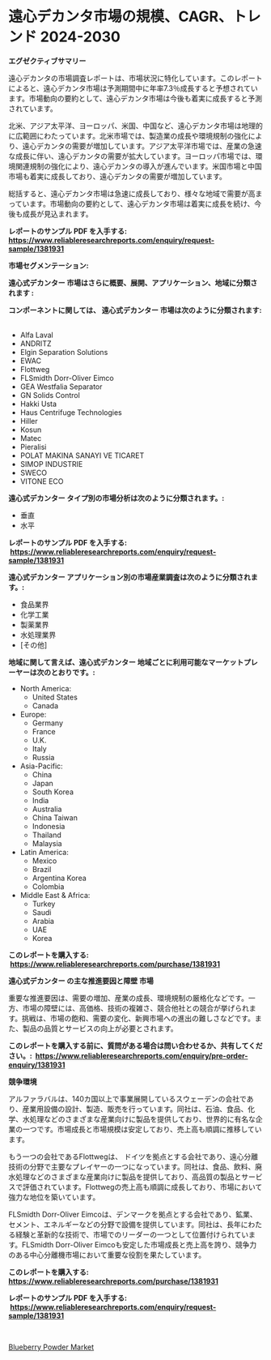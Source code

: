 <p><h1>遠心デカンタ市場の規模、CAGR、トレンド 2024-2030</h1></p><p><strong>エグゼクティブサマリー</strong></p>
<p><p>遠心デカンタの市場調査レポートは、市場状況に特化しています。このレポートによると、遠心デカンタ市場は予測期間中に年率7.3％成長すると予想されています。市場動向の要約として、遠心デカンタ市場は今後も着実に成長すると予測されています。</p><p>北米、アジア太平洋、ヨーロッパ、米国、中国など、遠心デカンタ市場は地理的に広範囲にわたっています。北米市場では、製造業の成長や環境規制の強化により、遠心デカンタの需要が増加しています。アジア太平洋市場では、産業の急速な成長に伴い、遠心デカンタの需要が拡大しています。ヨーロッパ市場では、環境関連規制の強化により、遠心デカンタの導入が進んでいます。米国市場と中国市場も着実に成長しており、遠心デカンタの需要が増加しています。</p><p>総括すると、遠心デカンタ市場は急速に成長しており、様々な地域で需要が高まっています。市場動向の要約として、遠心デカンタ市場は着実に成長を続け、今後も成長が見込まれます。</p></p>
<p><strong>レポートのサンプル PDF を入手する: <a href="https://www.reliableresearchreports.com/enquiry/request-sample/1381931">https://www.reliableresearchreports.com/enquiry/request-sample/1381931</a></strong></p>
<p><strong>市場セグメンテーション:</strong></p>
<p><strong> 遠心式デカンター 市場はさらに概要、展開、アプリケーション、地域に分類されます :</strong></p>
<p><strong>コンポーネントに関しては、 遠心式デカンター 市場は次のように分類されます: &nbsp;</strong></p>
<p><ul><li>Alfa Laval</li><li>ANDRITZ</li><li>Elgin Separation Solutions</li><li>EWAC</li><li>Flottweg</li><li>FLSmidth Dorr-Oliver Eimco</li><li>GEA Westfalia Separator</li><li>GN Solids Control</li><li>Hakki Usta</li><li>Haus Centrifuge Technologies</li><li>Hiller</li><li>Kosun</li><li>Matec</li><li>Pieralisi</li><li>POLAT MAKINA SANAYI VE TICARET</li><li>SIMOP INDUSTRIE</li><li>SWECO</li><li>VITONE ECO</li></ul></p>
<p><strong> 遠心式デカンター タイプ別の市場分析は次のように分類されます。:</strong></p>
<p><ul><li>垂直</li><li>水平</li></ul></p>
<p><strong>レポートのサンプル PDF を入手する: &nbsp;<a href="https://www.reliableresearchreports.com/enquiry/request-sample/1381931">https://www.reliableresearchreports.com/enquiry/request-sample/1381931</a></strong></p>
<p><strong> 遠心式デカンター アプリケーション別の市場産業調査は次のように分類されます。:</strong></p>
<p><ul><li>食品業界</li><li>化学工業</li><li>製薬業界</li><li>水処理業界</li><li>[その他]</li></ul></p>
<p><strong>地域に関して言えば、遠心式デカンター 地域ごとに利用可能なマーケットプレーヤーは次のとおりです。:</strong></p>
<p><ul>
    <li>
        North America:
        <ul>
            <li>United States</li>
            <li>Canada</li>
        </ul>
    </li>
    <li>
        Europe:
        <ul>
            <li>Germany</li>
            <li>France</li>
            <li>U.K.</li>
            <li>Italy</li>
            <li>Russia</li>
        </ul>
    </li>
    <li>
        Asia-Pacific:
        <ul>
            <li>China</li>
            <li>Japan</li>
            <li>South Korea</li>
            <li>India</li>
            <li>Australia</li>
            <li>China Taiwan</li>
            <li>Indonesia</li>
            <li>Thailand</li>
            <li>Malaysia</li>
        </ul>
    </li>
    <li>
        Latin America:
        <ul>
            <li>Mexico</li>
            <li>Brazil</li>
            <li>Argentina Korea</li>
            <li>Colombia</li>
        </ul>
    </li>
    <li>
        Middle East & Africa:
        <ul>
            <li>Turkey</li>
            <li>Saudi</li>
            <li>Arabia</li>
            <li>UAE</li>
            <li>Korea</li>
        </ul>
    </li>
    </ul></p>
<p><strong>このレポートを購入する: &nbsp;<a href="https://www.reliableresearchreports.com/purchase/1381931">https://www.reliableresearchreports.com/purchase/1381931</a></strong></p>
<p><strong>遠心式デカンター の主な推進要因と障壁 市場</strong></p>
<p><p>重要な推進要因は、需要の増加、産業の成長、環境規制の厳格化などです。一方、市場の障壁には、高価格、技術の複雑さ、競合他社との競合が挙げられます。挑戦は、市場の飽和、需要の変化、新興市場への進出の難しさなどです。また、製品の品質とサービスの向上が必要とされます。</p></p>
<p><strong>このレポートを購入する前に、質問がある場合は問い合わせるか、共有してください。:&nbsp; <a href="https://www.reliableresearchreports.com/enquiry/pre-order-enquiry/1381931">https://www.reliableresearchreports.com/enquiry/pre-order-enquiry/1381931</a></strong></p>
<p><strong>競争環境</strong></p>
<p><p>アルファラバルは、140カ国以上で事業展開しているスウェーデンの会社であり、産業用設備の設計、製造、販売を行っています。同社は、石油、食品、化学、水処理などのさまざまな産業向けに製品を提供しており、世界的に有名な企業の一つです。市場成長と市場規模は安定しており、売上高も順調に推移しています。</p><p>もう一つの会社であるFlottwegは、 ドイツを拠点とする会社であり、遠心分離技術の分野で主要なプレイヤーの一つになっています。同社は、食品、飲料、廃水処理などのさまざまな産業向けに製品を提供しており、高品質の製品とサービスで評価されています。Flottwegの売上高も順調に成長しており、市場において強力な地位を築いています。</p><p>FLSmidth Dorr-Oliver Eimcoは、デンマークを拠点とする会社であり、鉱業、セメント、エネルギーなどの分野で設備を提供しています。同社は、長年にわたる経験と革新的な技術で、市場でのリーダーの一つとして位置付けられています。FLSmidth Dorr-Oliver Eimcoも安定した市場成長と売上高を誇り、競争力のある中心分離機市場において重要な役割を果たしています。</p></p>
<p><strong>このレポートを購入する: &nbsp; <a href="https://www.reliableresearchreports.com/purchase/1381931">https://www.reliableresearchreports.com/purchase/1381931</a></strong></p>
<p><strong>レポートのサンプル PDF を入手する: &nbsp;<a href="https://www.reliableresearchreports.com/enquiry/request-sample/1381931">https://www.reliableresearchreports.com/enquiry/request-sample/1381931</a></strong><strong></strong></p>
<p>&nbsp;</p>
<p><p><a href="https://artistic-helicopter-ca9.notion.site/Decoding-the-Blueberry-Powder-Market-A-Deep-Dive-into-the-Latest-Market-Trends-Market-Segmentation-4db00e4529f14e1391161005a46192ae">Blueberry Powder Market</a></p></p>